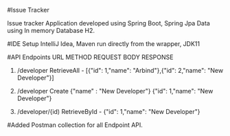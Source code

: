 #Issue Tracker

Issue tracker Application developed using Spring Boot, Spring Jpa Data using In memory Database H2.

#IDE Setup
IntelliJ Idea,
Maven run directly from the wrapper,
JDK11

#API Endpoints
        URL		    METHOD	            REQUEST BODY 	                        RESPONSE 
1. /developer      RetrieveAll          -                      [{"id": 1,"name": "Arbind"},{"id": 2,"name": "New Developer"}]

2. /developer       Create          {"name" : "New Developer"}           {"id": 1,"name": "New Developer"}

3. /developer/{id) RetrieveById      -                                    {"id": 1,"name": "New Developer"}  

#Added Postman collection for all Endpoint API.